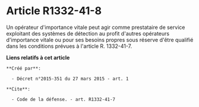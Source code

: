 # Article R1332-41-8

Un opérateur d'importance vitale peut agir comme prestataire de service exploitant des systèmes de détection au profit
d'autres opérateurs d'importance vitale ou pour ses besoins propres sous réserve d'être qualifié dans les conditions prévues
à l'article R. 1332-41-7.

**Liens relatifs à cet article**

	**Créé par**:

	  - Décret n°2015-351 du 27 mars 2015 - art. 1

	**Cite**:

	  - Code de la défense. - art. R1332-41-7
